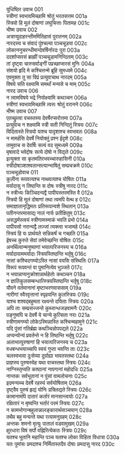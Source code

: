 युधिष्ठिर उवाच	001  
स्त्रीणां स्वभावमिच्छामि श्रोतुं भरतसत्तम	001a  
स्त्रियो हि मूलं दोषाणां लघुचित्ताः पितामह	001c  
भीष्म उवाच	002  
अत्राप्युदाहरन्तीममितिहासं पुरातनम्	002a  
नारदस्य च संवादं पुंश्चल्या पञ्चचूडया	002c  
लोकाननुचरन्धीमान्देवर्षिर्नारदः पुरा	003a  
ददर्शाप्सरसं ब्राह्मीं पञ्चचूडामनिन्दिताम्	003c  
तां दृष्ट्वा चारुसर्वाङ्गीं पप्रच्छाप्सरसं मुनिः	004a  
संशयो हृदि मे कश्चित्तन्मे ब्रूहि सुमध्यमे	004c  
एवमुक्ता तु सा विप्रं प्रत्युवाचाथ नारदम्	005a  
विषये सति वक्ष्यामि समर्थां मन्यसे च माम्	005c  
नारद उवाच	006  
न त्वामविषये भद्रे नियोक्ष्यामि कथञ्चन	006a  
स्त्रीणां स्वभावमिच्छामि त्वत्तः श्रोतुं वरानने	006c  
भीष्म उवाच	007  
एतच्छ्रुत्वा वचस्तस्य देवर्षेरप्सरोत्तमा	007a  
प्रत्युवाच न शक्ष्यामि स्त्री सती निन्दितुं स्त्रियः	007c  
विदितास्ते स्त्रियो याश्च यादृशाश्च स्वभावतः	008a  
न मामर्हसि देवर्षे नियोक्तुं प्रश्न ईदृशे	008c  
तामुवाच स देवर्षिः सत्यं वद सुमध्यमे	009a  
मृषावादे भवेद्दोषः सत्ये दोषो न विद्यते	009c  
इत्युक्ता सा कृतमतिरभवच्चारुहासिनी	010a  
स्त्रीदोषाञ्शाश्वतान्सत्यान्भाषितुं सम्प्रचक्रमे	010c  
पञ्चचूडोवाच	011  
कुलीना रूपवत्यश्च नाथवत्यश्च योषितः	011a  
मर्यादासु न तिष्ठन्ति स दोषः स्त्रीषु नारद	011c  
न स्त्रीभ्यः किञ्चिदन्यद्वै पापीयस्तरमस्ति वै	012a  
स्त्रियो हि मूलं दोषाणां तथा त्वमपि वेत्थ ह	012c  
समाज्ञातानृद्धिमतः प्रतिरूपान्वशे स्थितान्	013a  
पतीनन्तरमासाद्य नालं नार्यः प्रतीक्षितुम्	013c  
असद्धर्मस्त्वयं स्त्रीणामस्माकं भवति प्रभो	014a  
पापीयसो नरान्यद्वै लज्जां त्यक्त्वा भजामहे	014c  
स्त्रियं हि यः प्रार्थयते सन्निकर्षं च गच्छति	015a  
ईषच्च कुरुते सेवां तमेवेच्छन्ति योषितः	015c  
अनर्थित्वान्मनुष्याणां भयात्परिजनस्य च	016a  
मर्यादायाममर्यादाः स्त्रियस्तिष्ठन्ति भर्तृषु	016c  
नासां कश्चिदगम्योऽस्ति नासां वयसि संस्थितिः	017a  
विरूपं रूपवन्तं वा पुमानित्येव भुञ्जते	017c  
न भयान्नाप्यनुक्रोशान्नार्थहेतोः कथञ्चन	018a  
न ज्ञातिकुलसम्बन्धात्स्त्रियस्तिष्ठन्ति भर्तृषु	018c  
यौवने वर्तमानानां मृष्टाभरणवाससाम्	019a  
नारीणां स्वैरवृत्तानां स्पृहयन्ति कुलस्त्रियः	019c  
याश्च शश्वद्बहुमता रक्ष्यन्ते दयिताः स्त्रियः	020a  
अपि ताः सम्प्रसज्जन्ते कुब्जान्धजडवामनैः	020c  
पङ्गुष्वपि च देवर्षे ये चान्ये कुत्सिता नराः	021a  
स्त्रीणामगम्यो लोकेऽस्मिन्नास्ति कश्चिन्महामुने	021c  
यदि पुंसां गतिर्ब्रह्म कथञ्चिन्नोपपद्यते	022a  
अप्यन्योन्यं प्रवर्तन्ते न हि तिष्ठन्ति भर्तृषु	022c  
अलाभात्पुरुषाणां हि भयात्परिजनस्य च	023a  
वधबन्धभयाच्चापि स्वयं गुप्ता भवन्ति ताः	023c  
चलस्वभावा दुःसेव्या दुर्ग्राह्या भावतस्तथा	024a  
प्राज्ञस्य पुरुषस्येह यथा वाचस्तथा स्त्रियः	024c  
नाग्निस्तृप्यति काष्ठानां नापगानां महोदधिः	025a  
नान्तकः सर्वभूतानां न पुंसां वामलोचनाः	025c  
इदमन्यच्च देवर्षे रहस्यं सर्वयोषिताम्	026a  
दृष्ट्वैव पुरुषं हृद्यं योनिः प्रक्लिद्यते स्त्रियः	026c  
कामानामपि दातारं कर्तारं मानसान्त्वयोः	027a  
रक्षितारं न मृष्यन्ति भर्तारं परमं स्त्रियः	027c  
न कामभोगान्बहुलान्नालङ्कारार्थसञ्चयान्	028a  
तथैव बहु मन्यन्ते यथा रत्यामनुग्रहम्	028c  
अन्तकः शमनो मृत्युः पातालं वडवामुखम्	029a  
क्षुरधारा विषं सर्पो वह्निरित्येकतः स्त्रियः	029c  
यतश्च भूतानि महान्ति पञ्च यतश्च लोका विहिता विधात्रा	030a  
यतः पुमांसः प्रमदाश्च निर्मितास्तदैव दोषाः प्रमदासु नारद	030c  
